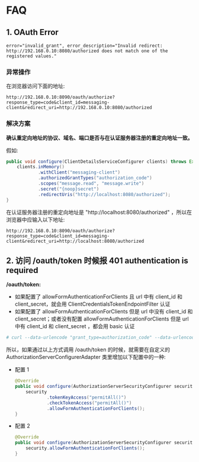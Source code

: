 # FAQ

## 1. OAuth Error
```
error="invalid_grant", error_description="Invalid redirect: http://192.168.0.10:8080/authorized does not match one of the registered values."
```

### 异常操作
在浏览器访问下面的地址:

```
http://192.168.0.10:8090/oauth/authorize?response_type=code&client_id=messaging-client&redirect_uri=http://192.168.0.10:8080/authorized
```

### 解决方案
**确认重定向地址的协议、域名、端口是否与在认证服务器注册的重定向地址一致。**

假如:

```java
public void configure(ClientDetailsServiceConfigurer clients) throws Exception {
    clients.inMemory()
            .withClient("messaging-client")
            .authorizedGrantTypes("authorization_code")
            .scopes("message.read", "message.write")
            .secret("{noop}secret")
            .redirectUris("http://localhost:8080/authorized");
}
```

在认证服务器注册的重定向地址是 "http://localhost:8080/authorized" ，所以在浏览器中应输入以下地址:

```
http://192.168.0.10:8090/oauth/authorize?response_type=code&client_id=messaging-client&redirect_uri=http://localhost:8080/authorized
```

## 2. 访问 /oauth/token 时候报 401 authentication is required
**/oauth/token:**
- 如果配置了 allowFormAuthenticationForClients 且 url 中有 client_id 和 client_secret，就会用 ClientCredentialsTokenEndpointFilter 认证
- 如果配置了 allowFormAuthenticationForClients 但是 url 中没有 client_id 和 client_secret；或者没有配置 allowFormAuthenticationForClients 但是 url 中有 client_id 和 client_secret ，都会用 basic 认证

```bash
# curl --data-urlencode "grant_type=authorization_code" --data-urlencode "code=RoGgxd" --data-urlencode "client_id=messaging-client" --data-urlencode "client_secret=secret" --data-urlencode "redirect_uri=https://www.baidu.com" -X POST http://localhost:8090/oauth/token
```

所以，如果通过以上方式调用 /oauth/token 的时候，就需要在自定义的 AuthorizationServerConfigurerAdapter 类里增加以下配置中的一种:

- 配置 1
   ```java
   @Override
   public void configure(AuthorizationServerSecurityConfigurer security) throws Exception {
       security
               .tokenKeyAccess("permitAll()")
               .checkTokenAccess("permitAll()")
               .allowFormAuthenticationForClients();
   }
   ```

- 配置 2
   ```java
   @Override
   public void configure(AuthorizationServerSecurityConfigurer security) throws Exception {
       security.allowFormAuthenticationForClients();
   }
   ```
